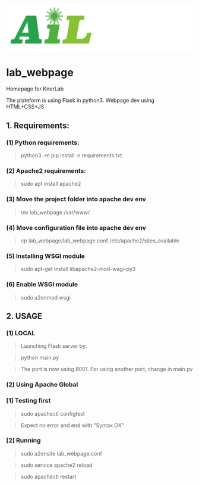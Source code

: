 ![plot](staticFiles/assets/AIL_logo.png)
# lab_webpage
Homepage for KnerLab

The plateform is using Flask in python3.
Webpage dev using HTML+CSS+JS

## 1. Requirements:

### (1) Python requirements:
> python3 -m pip install -r requirements.txt

### (2) Apache2 requirements:
> sudo apt install apache2

### (3) Move the project folder into apache dev env
> mv lab_webpage /var/www/

### (4) Move configuration file into apache dev env
> cp lab_webpage/lab_webpage.conf /etc/apache2/sites_available

### (5) Installing WSGI module
> sudo apt-get install libapache2-mod-wsgi-py3

### (6) Enable WSGI module
> sudo a2enmod wsgi


## 2. USAGE

### (1) LOCAL
> Launching Flask server by:
   
> python main.py

> The port is now using 8001. For using another port, change in main.py


### (2) Using Apache Global

### [1] Testing first
> sudo apachectl configtest  

> Expect no error and end with "Syntax OK"

### [2] Running
> sudo a2ensite lab_webpage.conf

> sudo service apache2 reload

> sudo apachectl restart
